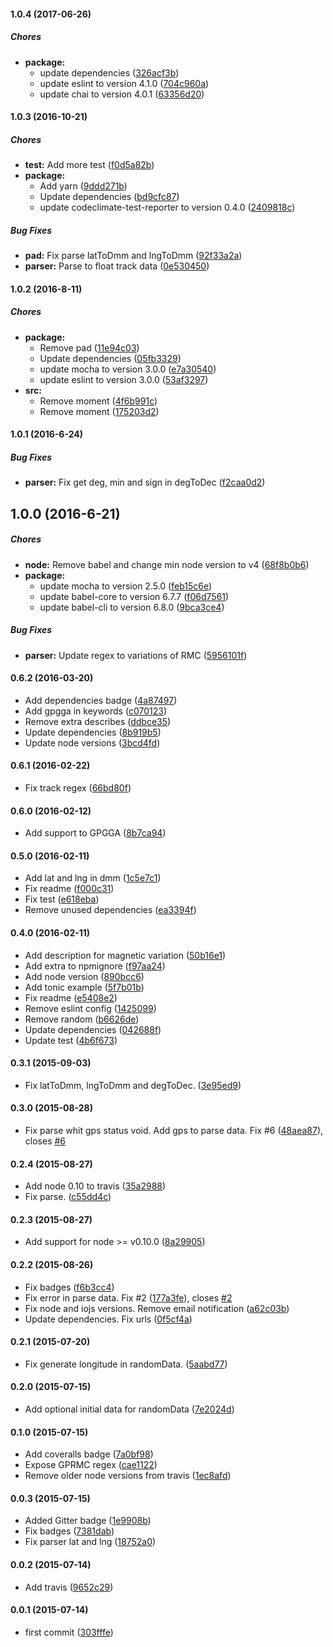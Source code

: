 #### 1.0.4 (2017-06-26)

##### Chores

* **package:**
  * update dependencies ([326acf3b](https://github.com/lgaticaq/node-nmea/commit/326acf3b3f68eb0ea452279f7f7d46b7752fb71f))
  * update eslint to version 4.1.0 ([704c960a](https://github.com/lgaticaq/node-nmea/commit/704c960a80b284344159d11f0d2c89d5f74b9cbf))
  * update chai to version 4.0.1 ([63356d20](https://github.com/lgaticaq/node-nmea/commit/63356d20e43132db116495c70a307f83c3adf0f8))

#### 1.0.3 (2016-10-21)

##### Chores

* **test:** Add more test ([f0d5a82b](https://github.com/lgaticaq/node-nmea/commit/f0d5a82b5ba519f8f0ffb35c4f1b85a11510d116))
* **package:**
  * Add yarn ([9ddd271b](https://github.com/lgaticaq/node-nmea/commit/9ddd271bea4f6ab121b6fc46618120fc15f56898))
  * Update dependencies ([bd9cfc87](https://github.com/lgaticaq/node-nmea/commit/bd9cfc871fb1edfe562dccc667c2ecb0b6949447))
  * update codeclimate-test-reporter to version 0.4.0 ([2409818c](https://github.com/lgaticaq/node-nmea/commit/2409818caf3f8ede7e279540531369658102a77e))

##### Bug Fixes

* **pad:** Fix parse latToDmm and lngToDmm ([92f33a2a](https://github.com/lgaticaq/node-nmea/commit/92f33a2a3ea434f4f8a5bf5162119fb1671ed188))
* **parser:** Parse to float track data ([0e530450](https://github.com/lgaticaq/node-nmea/commit/0e530450947b74652ca127e5cb0dd484bc6b2b26))

#### 1.0.2 (2016-8-11)

##### Chores

* **package:**
  * Remove pad ([11e94c03](https://github.com/lgaticaq/node-nmea/commit/11e94c03a37baadb5a66efb0053ac0fd12d7e440))
  * Update dependencies ([05fb3329](https://github.com/lgaticaq/node-nmea/commit/05fb3329d259de8169018eae70ad3c87b5cc6314))
  * update mocha to version 3.0.0 ([e7a30540](https://github.com/lgaticaq/node-nmea/commit/e7a30540b49e6cca7786799d3b7f400005510644))
  * update eslint to version 3.0.0 ([53af3297](https://github.com/lgaticaq/node-nmea/commit/53af32976784fc66ef24246876d134eaa3fccba6))
* **src:**
  * Remove moment ([4f6b991c](https://github.com/lgaticaq/node-nmea/commit/4f6b991ca9bb850874acfd0a7edf10b43813f3bb))
  * Remove moment ([175203d2](https://github.com/lgaticaq/node-nmea/commit/175203d2bb55c1aa59be2acb234565ac57c77936))

#### 1.0.1 (2016-6-24)

##### Bug Fixes

* **parser:** Fix get deg, min and sign in degToDec ([f2caa0d2](https://github.com/lgaticaq/node-nmea/commit/f2caa0d2d427749211d447907cb3e32006db5f74))

## 1.0.0 (2016-6-21)

##### Chores

* **node:** Remove babel and change min node version to v4 ([68f8b0b6](https://github.com/lgaticaq/node-nmea/commit/68f8b0b6b5d24639d37734b6c28af4047ee66f01))
* **package:**
  * update mocha to version 2.5.0 ([feb15c6e](https://github.com/lgaticaq/node-nmea/commit/feb15c6e54ab10f02b8d0d2e5e0e92c2b3534847))
  * update babel-core to version 6.7.7 ([f06d7561](https://github.com/lgaticaq/node-nmea/commit/f06d7561ef4a55d18163687992391dfe78ef282b))
  * update babel-cli to version 6.8.0 ([9bca3ce4](https://github.com/lgaticaq/node-nmea/commit/9bca3ce41611dcf159d2ae686ae9c9442feb607a))

##### Bug Fixes

* **parser:** Update regex to variations of RMC ([5956101f](https://github.com/lgaticaq/node-nmea/commit/5956101fb67ff14551c86eab209fa03641457ae1))

#### 0.6.2 (2016-03-20)

* Add dependencies badge ([4a87497](https://github.com/lgaticaq/node-nmea/commit/4a87497))
* Add gpgga in keywords ([c070123](https://github.com/lgaticaq/node-nmea/commit/c070123))
* Remove extra describes ([ddbce35](https://github.com/lgaticaq/node-nmea/commit/ddbce35))
* Update dependencies ([8b919b5](https://github.com/lgaticaq/node-nmea/commit/8b919b5))
* Update node versions ([3bcd4fd](https://github.com/lgaticaq/node-nmea/commit/3bcd4fd))

#### 0.6.1 (2016-02-22)

* Fix track regex ([66bd80f](https://github.com/lgaticaq/node-nmea/commit/66bd80f))

#### 0.6.0 (2016-02-12)

* Add support to GPGGA ([8b7ca94](https://github.com/lgaticaq/node-nmea/commit/8b7ca94))

#### 0.5.0 (2016-02-11)

* Add lat and lng in dmm ([1c5e7c1](https://github.com/lgaticaq/node-nmea/commit/1c5e7c1))
* Fix readme ([f000c31](https://github.com/lgaticaq/node-nmea/commit/f000c31))
* Fix test ([e618eba](https://github.com/lgaticaq/node-nmea/commit/e618eba))
* Remove unused dependencies ([ea3394f](https://github.com/lgaticaq/node-nmea/commit/ea3394f))

#### 0.4.0 (2016-02-11)

* Add description for magnetic variation ([50b16e1](https://github.com/lgaticaq/node-nmea/commit/50b16e1))
* Add extra to npmignore ([f97aa24](https://github.com/lgaticaq/node-nmea/commit/f97aa24))
* Add node version ([890bcc6](https://github.com/lgaticaq/node-nmea/commit/890bcc6))
* Add tonic example ([5f7b01b](https://github.com/lgaticaq/node-nmea/commit/5f7b01b))
* Fix readme ([e5408e2](https://github.com/lgaticaq/node-nmea/commit/e5408e2))
* Remove eslint config ([1425099](https://github.com/lgaticaq/node-nmea/commit/1425099))
* Remove random ([b6626de](https://github.com/lgaticaq/node-nmea/commit/b6626de))
* Update dependencies ([042688f](https://github.com/lgaticaq/node-nmea/commit/042688f))
* Update test ([4b6f673](https://github.com/lgaticaq/node-nmea/commit/4b6f673))

#### 0.3.1 (2015-09-03)

* Fix latToDmm, lngToDmm and degToDec. ([3e95ed9](https://github.com/lgaticaq/node-nmea/commit/3e95ed9))

#### 0.3.0 (2015-08-28)

* Fix parse whit gps status void. Add gps to parse data. Fix #6 ([48aea87](https://github.com/lgaticaq/node-nmea/commit/48aea87)), closes [#6](https://github.com/lgaticaq/node-nmea/issues/6)

#### 0.2.4 (2015-08-27)

* Add node 0.10 to travis ([35a2988](https://github.com/lgaticaq/node-nmea/commit/35a2988))
* Fix parse. ([c55dd4c](https://github.com/lgaticaq/node-nmea/commit/c55dd4c))

#### 0.2.3 (2015-08-27)

* Add support for node >= v0.10.0 ([8a29905](https://github.com/lgaticaq/node-nmea/commit/8a29905))

#### 0.2.2 (2015-08-26)

* Fix badges ([f6b3cc4](https://github.com/lgaticaq/node-nmea/commit/f6b3cc4))
* Fix error in parse data. Fix #2 ([177a3fe](https://github.com/lgaticaq/node-nmea/commit/177a3fe)), closes [#2](https://github.com/lgaticaq/node-nmea/issues/2)
* Fix node and iojs versions. Remove email notification ([a62c03b](https://github.com/lgaticaq/node-nmea/commit/a62c03b))
* Update dependencies. Fix urls ([0f5cf4a](https://github.com/lgaticaq/node-nmea/commit/0f5cf4a))

#### 0.2.1 (2015-07-20)

* Fix generate longitude in randomData. ([5aabd77](https://github.com/lgaticaq/node-nmea/commit/5aabd77))

#### 0.2.0 (2015-07-15)

* Add optional initial data for randomData ([7e2024d](https://github.com/lgaticaq/node-nmea/commit/7e2024d))

#### 0.1.0 (2015-07-15)

* Add coveralls badge ([7a0bf98](https://github.com/lgaticaq/node-nmea/commit/7a0bf98))
* Expose GPRMC regex ([cae1122](https://github.com/lgaticaq/node-nmea/commit/cae1122))
* Remove older node versions from travis ([1ec8afd](https://github.com/lgaticaq/node-nmea/commit/1ec8afd))

#### 0.0.3 (2015-07-15)

* Added Gitter badge ([1e9908b](https://github.com/lgaticaq/node-nmea/commit/1e9908b))
* Fix badges ([7381dab](https://github.com/lgaticaq/node-nmea/commit/7381dab))
* Fix parser lat and lng ([18752a0](https://github.com/lgaticaq/node-nmea/commit/18752a0))

#### 0.0.2 (2015-07-14)

* Add travis ([9652c29](https://github.com/lgaticaq/node-nmea/commit/9652c29))

#### 0.0.1 (2015-07-14)

* first commit ([303fffe](https://github.com/lgaticaq/node-nmea/commit/303fffe))

